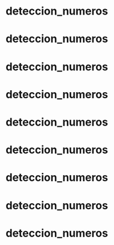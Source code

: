 # deteccion_numeros
# deteccion_numeros
# deteccion_numeros
# deteccion_numeros
# deteccion_numeros
# deteccion_numeros
# deteccion_numeros
# deteccion_numeros
# deteccion_numeros
